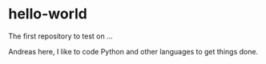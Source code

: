 # hello-world
The first repository to test on ...

Andreas here,
I like to code Python and other languages to get things done.

